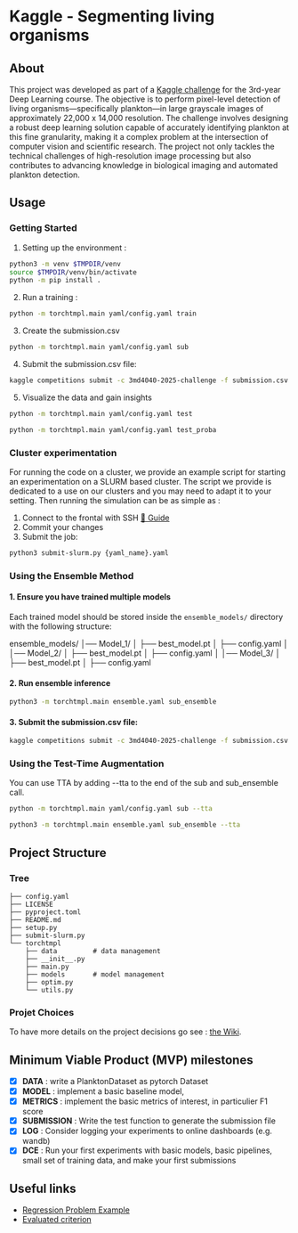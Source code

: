 # Kaggle - Segmenting living organisms

## About

This project was developed as part of a [Kaggle challenge](https://www.kaggle.com/competitions/3md4040-2025-challenge) for the 3rd-year Deep Learning course. The objective is to perform pixel-level detection of living organisms—specifically plankton—in large grayscale images of approximately 22,000 x 14,000 resolution. The challenge involves designing a robust deep learning solution capable of accurately identifying plankton at this fine granularity, making it a complex problem at the intersection of computer vision and scientific research. The project not only tackles the technical challenges of high-resolution image processing but also contributes to advancing knowledge in biological imaging and automated plankton detection.

## Usage

### Getting Started

1. Setting up the environment :

```bash
python3 -m venv $TMPDIR/venv
source $TMPDIR/venv/bin/activate
python -m pip install .
```

2. Run a training :

```bash
python -m torchtmpl.main yaml/config.yaml train
```

3. Create the submission.csv

```bash
python -m torchtmpl.main yaml/config.yaml sub
```

4. Submit the submission.csv file:

```bash
kaggle competitions submit -c 3md4040-2025-challenge -f submission.csv -m "Message"
```

5. Visualize the data and gain insights

```bash
python -m torchtmpl.main yaml/config.yaml test
```
```bash
python -m torchtmpl.main yaml/config.yaml test_proba
```


### Cluster experimentation

For running the code on a cluster, we provide an example script for starting an experimentation on a SLURM based cluster.
The script we provide is dedicated to a use on our clusters and you may need to adapt it to your setting. 
Then running the simulation can be as simple as :

1. Connect to the frontal with SSH [🔗 Guide](https://dce.pages.centralesupelec.fr/03_connection/#using-visual-studio-code)  
2. Commit your changes  
3. Submit the job:
```bash
python3 submit-slurm.py {yaml_name}.yaml
```


### Using the Ensemble Method

#### **1. Ensure you have trained multiple models**
Each trained model should be stored inside the `ensemble_models/` directory with the following structure:

ensemble_models/
│── Model_1/
│   ├── best_model.pt
│   ├── config.yaml
│
│── Model_2/
│   ├── best_model.pt
│   ├── config.yaml
│
│── Model_3/
│   ├── best_model.pt
│   ├── config.yaml

#### **2. Run ensemble inference**
```bash
python3 -m torchtmpl.main ensemble.yaml sub_ensemble
```

#### **3. Submit the submission.csv file:**
```bash
kaggle competitions submit -c 3md4040-2025-challenge -f submission.csv -m "Message"
```

### Using the Test-Time Augmentation

You can use TTA by adding --tta to the end of the sub and sub_ensemble call.
```bash
python -m torchtmpl.main yaml/config.yaml sub --tta
```
```bash
python3 -m torchtmpl.main ensemble.yaml sub_ensemble --tta
```

## Project Structure

### Tree

```plaintext
├── config.yaml
├── LICENSE
├── pyproject.toml
├── README.md
├── setup.py
├── submit-slurm.py
└── torchtmpl
    ├── data         # data management
    ├── __init__.py
    ├── main.py
    ├── models       # model management
    ├── optim.py
    └── utils.py
```

### Projet Choices

To have more details on the project decisions go see : [the Wiki](https://gitlab-student.centralesupelec.fr/margaux.blondel/kaggle-segmenting-living-organisms/-/wikis/home).

## Minimum Viable Product (MVP) milestones

- [x] **DATA** : write a PlanktonDataset as pytorch Dataset
- [x] **MODEL** : implement a basic baseline model,
- [x] **METRICS** : implement the basic metrics of interest, in particulier F1 score
- [x] **SUBMISSION** : Write the test function to generate the submission file
- [x] **LOG** : Consider logging your experiments to online dashboards (e.g. wandb)
- [x] **DCE** : Run your first experiments with basic models, basic pipelines, small set of training data, and make your first submissions

## Useful links

- [Regression Problem Example](https://frezza.pages.centralesupelec.fr/teachml2/Supports/NeuralNetworks/02-ffn.html#/example-on-a-regression-problem-1)
- [Evaluated criterion](https://frezza.pages.centralesupelec.fr/teachml2/Supports/NeuralNetworks/00-intro.html#/evaluation-33/0)
